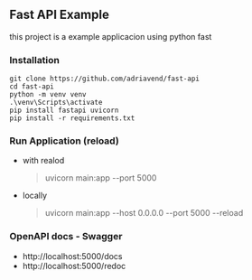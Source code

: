## Fast API Example

this project is a example applicacion using python fast

### Installation

```
git clone https://github.com/adriavend/fast-api
cd fast-api
python -m venv venv
.\venv\Scripts\activate
pip install fastapi uvicorn
pip install -r requirements.txt
```

### Run Application (reload)
* with realod
  > uvicorn main:app --port 5000
* locally
  > uvicorn main:app --host 0.0.0.0 --port 5000 --reload

### OpenAPI docs - Swagger
* http://localhost:5000/docs
* http://localhost:5000/redoc
